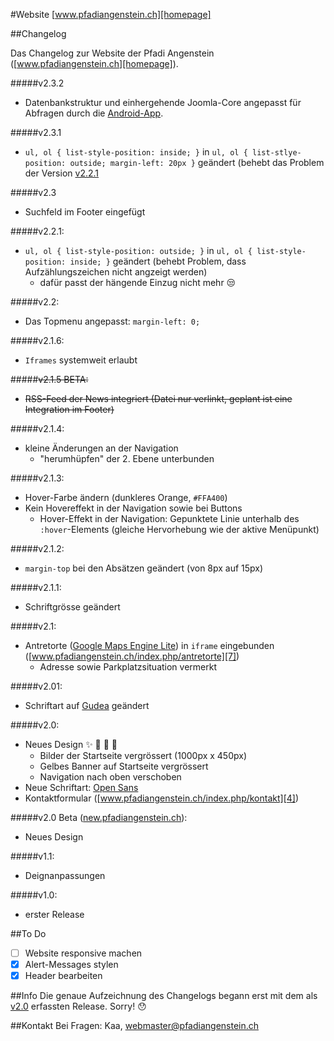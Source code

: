 #Website [www.pfadiangenstein.ch][homepage]

##Changelog

Das Changelog zur Website der Pfadi Angenstein ([www.pfadiangenstein.ch][homepage]).

#####v2.3.2
- Datenbankstruktur und einhergehende Joomla-Core angepasst für Abfragen durch die [Android-App][10].

#####v2.3.1
- `ul, ol { list-style-position: inside; }` in `ul, ol { list-stlye-position: outside; margin-left: 20px }` geändert (behebt das Problem der Version [v2.2.1][9]

#####v2.3
- Suchfeld im Footer eingefügt

#####v2.2.1:
- `ul, ol { list-style-position: outside; }` in `ul, ol { list-style-position: inside; }` geändert (behebt Problem, dass Aufzählungszeichen nicht angzeigt werden)
  - dafür passt der hängende Einzug nicht mehr :unamused:
 
#####v2.2:
- Das Topmenu angepasst: `margin-left: 0;`

#####v2.1.6:
- `Iframes` systemweit erlaubt

#####~~v2.1.5 BETA:~~
- ~~RSS-Feed der News integriert (Datei nur verlinkt, geplant ist eine Integration im Footer)~~ 

#####v2.1.4:
- kleine Änderungen an der Navigation
  - "herumhüpfen" der 2. Ebene unterbunden

#####v2.1.3:
- Hover-Farbe ändern (dunkleres Orange, `#FFA400`)
- Kein Hovereffekt in der Navigation sowie bei Buttons
  - Hover-Effekt in der Navigation: Gepunktete Linie unterhalb des `:hover`-Elements (gleiche Hervorhebung wie der aktive Menüpunkt)

#####v2.1.2:
- `margin-top` bei den Absätzen geändert (von 8px auf 15px)

#####v2.1.1:
- Schriftgrösse geändert

#####v2.1:
- Antretorte ([Google Maps Engine Lite][6]) in `iframe` eingebunden ([www.pfadiangenstein.ch/index.php/antretorte][7])
  - Adresse sowie Parkplatzsituation vermerkt

#####v2.01:
- Schriftart auf [Gudea][gudea] geändert

#####v2.0:
- Neues Design :sparkles: :tada: :tada: :confetti_ball:
  - Bilder der Startseite vergrössert (1000px x 450px)
  - Gelbes Banner auf Startseite vergrössert
  - Navigation nach oben verschoben
- Neue Schriftart: [Open Sans][3]
- Kontaktformular ([www.pfadiangenstein.ch/index.php/kontakt][4])


#####v2.0 Beta ([new.pfadiangenstein.ch][2]):
- Neues Design

#####v1.1:
- Deignanpassungen

#####v1.0:
- erster Release

##To Do
- [ ] Website responsive machen
- [x] Alert-Messages stylen
- [x] Header bearbeiten
 
##Info
Die genaue Aufzeichnung des Changelogs begann erst mit dem als [v2.0][8] erfassten Release. Sorry! :hushed:

##Kontakt
Bei Fragen: Kaa, [webmaster@pfadiangenstein.ch][1]

[homepage]: http://www.pfadiangenstein.ch "www.pfadiangenstein.ch"
[1]: mailto:webmaster@pfadiangenstein.ch "webmaster@pfadiangenstein.ch"
[2]: http://new.pfadiangenstein.ch "new.pfadiangenstein.ch"
[3]: http://www.google.com/fonts/specimen/Open+Sans "Open Sans"
[4]: http://www.pfadiangenstein.ch/index.php/kontakt "Kontaktformular"
[gudea]: http://www.google.com/fonts/specimen/Gudea "Gudea"
[6]: https://mapsengine.google.com/map/ "Google Maps Engine Lite"
[7]: http://www.pfadiangenstein.ch/index.php/antretorte "Antretorte"
[8]: https://github.com/faitnoise/Website/blob/master/README.md#v20 "Release 2.0"
[9]: https://github.com/faitnoise/Website/blob/master/README.md#v221 "Release 2.2.1"
[10]: https://github.com/faitnoise/pfadiangenstein "Android App"
